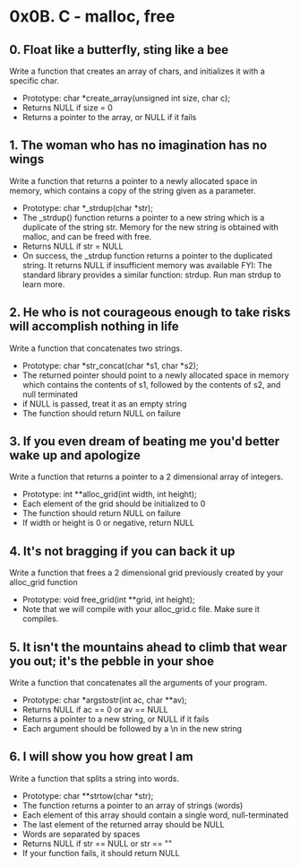 # 0x0B. C - malloc, free

## 0. Float like a butterfly, sting like a bee

Write a function that creates an array of chars, and initializes it with a specific char.
* Prototype: char *create_array(unsigned int size, char c);
* Returns NULL if size = 0
* Returns a pointer to the array, or NULL if it fails

## 1. The woman who has no imagination has no wings

Write a function that returns a pointer to a newly allocated space in memory, which contains a copy of the string given as a parameter.
* Prototype: char *_strdup(char *str);
* The _strdup() function returns a pointer to a new string which is a duplicate of the string str. Memory for the new string is obtained with malloc, and can be freed with free.
* Returns NULL if str = NULL
* On success, the _strdup function returns a pointer to the duplicated string. It returns NULL if insufficient memory was available
FYI: The standard library provides a similar function: strdup. Run man strdup to learn more.

## 2. He who is not courageous enough to take risks will accomplish nothing in life

Write a function that concatenates two strings.
* Prototype: char *str_concat(char *s1, char *s2);
* The returned pointer should point to a newly allocated space in memory which contains the contents of s1, followed by the contents of s2, and null terminated
* if NULL is passed, treat it as an empty string
* The function should return NULL on failure

## 3. If you even dream of beating me you'd better wake up and apologize

Write a function that returns a pointer to a 2 dimensional array of integers.
* Prototype: int **alloc_grid(int width, int height);
* Each element of the grid should be initialized to 0
* The function should return NULL on failure
* If width or height is 0 or negative, return NULL

## 4. It's not bragging if you can back it up

Write a function that frees a 2 dimensional grid previously created by your alloc_grid function
* Prototype: void free_grid(int **grid, int height);
* Note that we will compile with your alloc_grid.c file. Make sure it compiles.

## 5. It isn't the mountains ahead to climb that wear you out; it's the pebble in your shoe

Write a function that concatenates all the arguments of your program.
* Prototype: char *argstostr(int ac, char **av);
* Returns NULL if ac == 0 or av == NULL
* Returns a pointer to a new string, or NULL if it fails
* Each argument should be followed by a \n in the new string

## 6. I will show you how great I am

Write a function that splits a string into words.
* Prototype: char **strtow(char *str);
* The function returns a pointer to an array of strings (words)
* Each element of this array should contain a single word, null-terminated
* The last element of the returned array should be NULL
* Words are separated by spaces
* Returns NULL if str == NULL or str == ""
* If your function fails, it should return NULL


